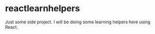 # reactlearnhelpers


Just some side project. I will be doing some learning helpers here using React.